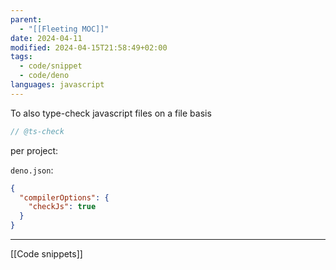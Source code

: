 ```yaml
---
parent:
  - "[[Fleeting MOC]]"
date: 2024-04-11
modified: 2024-04-15T21:58:49+02:00
tags:
  - code/snippet
  - code/deno
languages: javascript
---
```


To also type-check javascript files on a file basis

```js
// @ts-check
```

per project:

`deno.json`: 
```json
{
  "compilerOptions": {
    "checkJs": true
  }
}
```

---
[[Code snippets]]